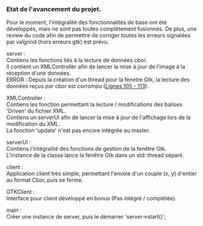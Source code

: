 ### Etat de l'avancement du projet.

Pour le moment, l'intégralité des fonctionnalités de base ont été développés, mais ne sont pas toutes complètement fusionnés.
De plus, une review du code afin de permettre de corriger toutes les erreurs signalées par valgrind (hors erreurs gtk) est prévu.  

server :  
    Contiens les fonctions liés à la lecture de données cbor.  
    Il contient un XMLController afin de lancer la mise à jour de l'image à la réception d'une données.  
    ERROR : Depuis la création d'un thread pour la fenetre Gtk, la lecture des données reçus par cbor est corrompu ([Lignes 105 - 113](src/server.cpp)).
    
XMLController :  
    Contiens les fonction permettant la lecture / modifications des balises 'Driven' du fichier XML.  
    Contiens un serverUI afin de lancer la mise à jour de l'affichage lors de la modification du XML.  
    La fonction 'update' n'est pas encore intégrée au master.  
    
serverUI :  
    Contiens l'intégralité des fonctions de gestion de la fenêtre Gtk.  
    L'instance de la classe lance la fenêtre Gtk dans un std::thread séparé.
    
client :  
    Application client très simple, permettant l'envoie d'un couple (x, y) d'entier au format Cbor, puis se ferme.
    
GTKClient :  
    Interface pour client développé en bonus (Pas intégré / complétée).  
    
main :  
    Créer une instance de server, puis le démarrer 'server->start()';  